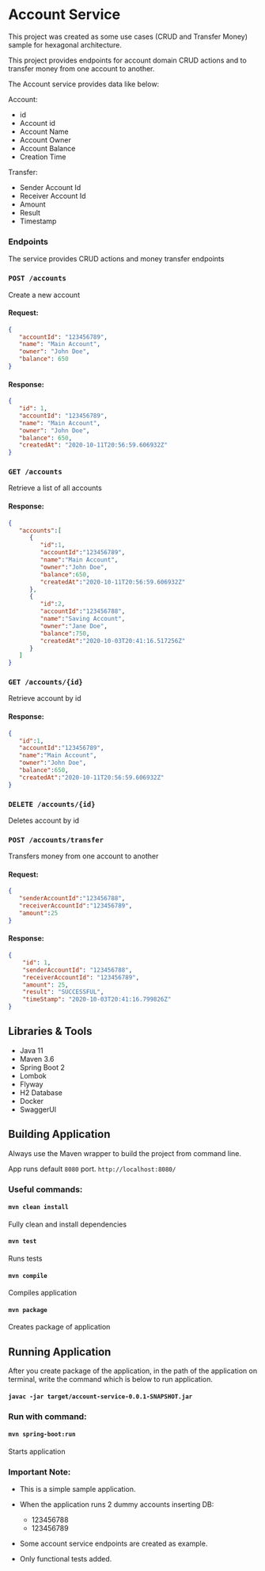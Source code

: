 # Account Service

This project was created as some use cases (CRUD and Transfer Money) sample for hexagonal architecture.

This project provides endpoints for account domain CRUD actions and to transfer money from one account to another.

The Account service provides data like below:

Account:
* id
* Account id
* Account Name
* Account Owner
* Account Balance
* Creation Time

Transfer:
* Sender Account Id
* Receiver Account Id
* Amount
* Result
* Timestamp


### Endpoints

The service provides CRUD actions and money transfer endpoints

### `POST /accounts`

Create a new account

#### Request:

```json
{
   "accountId": "123456789",
   "name": "Main Account",
   "owner": "John Doe",
   "balance": 650
}
```

#### Response:

```json
{
   "id": 1,
   "accountId": "123456789",
   "name": "Main Account",
   "owner": "John Doe",
   "balance": 650,
   "createdAt": "2020-10-11T20:56:59.606932Z"
}
```

### `GET /accounts`

Retrieve a list of all accounts

#### Response:

```json
{
   "accounts":[
      {
         "id":1,
         "accountId":"123456789",
         "name":"Main Account",
         "owner":"John Doe",
         "balance":650,
         "createdAt":"2020-10-11T20:56:59.606932Z"
      },
      {
         "id":2,
         "accountId":"123456788",
         "name":"Saving Account",
         "owner":"Jane Doe",
         "balance":750,
         "createdAt":"2020-10-03T20:41:16.517256Z"
      }
   ]
}
```

### `GET /accounts/{id}`

Retrieve account by id

#### Response:

```json
{
   "id":1,
   "accountId":"123456789",
   "name":"Main Account",
   "owner":"John Doe",
   "balance":650,
   "createdAt":"2020-10-11T20:56:59.606932Z"
}
```

### `DELETE /accounts/{id}`

Deletes account by id


### `POST /accounts/transfer`

Transfers money from one account to another

#### Request:

```json
{
   "senderAccountId":"123456788",
   "receiverAccountId":"123456789",
   "amount":25
}
```

#### Response:

```json
{
    "id": 1,
    "senderAccountId": "123456788",
    "receiverAccountId": "123456789",
    "amount": 25,
    "result": "SUCCESSFUL",
    "timeStamp": "2020-10-03T20:41:16.799826Z"
}
```

## Libraries & Tools

* Java 11
* Maven 3.6
* Spring Boot 2
* Lombok
* Flyway
* H2 Database
* Docker
* SwaggerUI


## Building Application

Always use the Maven wrapper to build the project from command line.

App runs default `8080` port. `http://localhost:8080/`

### Useful commands:

#### `mvn clean install`
Fully clean and install dependencies
#### `mvn test`
Runs tests
#### `mvn compile`
Compiles application
#### `mvn package`
Creates package of application


## Running Application

After you create package of the application, in the path of the application on terminal, write the command which is below to run application.

#### `javac -jar target/account-service-0.0.1-SNAPSHOT.jar`

### Run with command:

#### `mvn spring-boot:run`
Starts application


### Important Note:
* This is a simple sample application.
* When the application runs 2 dummy accounts inserting DB:
  - 123456788
  - 123456789

* Some account service endpoints are created as example.

* Only functional tests added.
